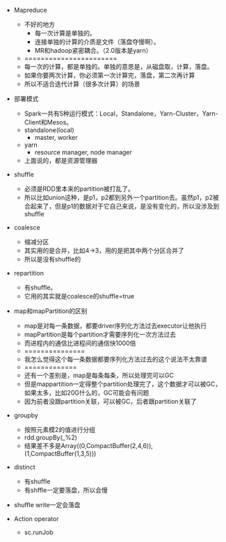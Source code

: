 * Mapreduce
    * 不好的地方
        * 每一次计算是单独的。
        * 连接单独的计算的介质是文件（落盘夺慢啊）。
        * MR和hadoop紧密耦合。（2.0版本是yarn）
    * =======================
    * 每一次的计算，都是单独的。单独的意思是，从磁盘取，计算，落盘。
    * 如果你要两次计算，你必须第一次计算完，落盘，第二次再计算
    * 所以不适合迭代计算（很多次计算）的场景
    

* 部署模式
    * Spark一共有5种运行模式：Local，Standalone，Yarn-Cluster，Yarn-Client和Mesos。
    * standalone(local)
        * master, worker
    * yarn
        * resource manager, node manager
    * 上面说的，都是资源管理器
  
  
* shuffle
    * 必须是RDD里本来的partition被打乱了。
    * 所以比如union这种，是p1，p2都到另外一个partition去。虽然p1，p2被合起来了，但是p1的数据对于它自己来说，是没有变化的，所以没涉及到shuffle
    
* coalesce
    * 缩减分区
    * 其实用的是合并，比如4->3，用的是把其中两个分区合并了
    * 所以是没有shuffle的
* repartition
    * 有shuffle。
    * 它用的其实就是coalesce的shuffle=true
           
* map和mapPartition的区别
    * map是对每一条数据，都要driver序列化方法过去executor让他执行
    * mapPartition是每个partition才需要序列化一次方法过去
    * 而进程内的通信比进程间的通信快1000倍
    * ===============
    * 我怎么觉得这个每一条数据都要序列化方法过去的这个说法不太靠谱
    * =============
    * 还有一个差别是，map是每条每条，所以处理完可以GC
    * 但是mappartition一定得整个partition处理完了，这个数据才可以被GC，如果太多，比如20G什么的，GC可能会有问题
    * 因为前者没跟partition关联，可以被GC，后者跟partition关联了
    
* groupby
    * 按照元素模2的值进行分组
    * rdd.groupBy(_%2)
    * 结果差不多是Array((0,CompactBuffer(2,4,6)),(1,CompactBuffer(1,3,5)))    

* distinct
    * 有shuffle
    * 有shffle一定要落盘，所以会慢

* shuffle write一定会落盘

* Action operator
    * sc.runJob


















     